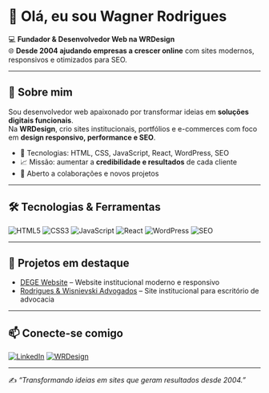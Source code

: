 # 👋 Olá, eu sou Wagner Rodrigues

💻 **Fundador & Desenvolvedor Web na WRDesign**  
🌐 **Desde 2004 ajudando empresas a crescer online** com sites modernos, responsivos e otimizados para SEO.  

---

## 🚀 Sobre mim
Sou desenvolvedor web apaixonado por transformar ideias em **soluções digitais funcionais**.  
Na **WRDesign**, crio sites institucionais, portfólios e e-commerces com foco em **design responsivo, performance e SEO**.  

- 🔧 Tecnologias: HTML, CSS, JavaScript, React, WordPress, SEO  
- 📈 Missão: aumentar a **credibilidade e resultados** de cada cliente  
- 🤝 Aberto a colaborações e novos projetos  

---

## 🛠️ Tecnologias & Ferramentas
![HTML5](https://img.shields.io/badge/-HTML5-E34F26?logo=html5&logoColor=white&style=for-the-badge)
![CSS3](https://img.shields.io/badge/-CSS3-1572B6?logo=css3&logoColor=white&style=for-the-badge)
![JavaScript](https://img.shields.io/badge/-JavaScript-F7DF1E?logo=javascript&logoColor=black&style=for-the-badge)
![React](https://img.shields.io/badge/-React-61DAFB?logo=react&logoColor=black&style=for-the-badge)
![WordPress](https://img.shields.io/badge/-WordPress-21759B?logo=wordpress&logoColor=white&style=for-the-badge)
![SEO](https://img.shields.io/badge/-SEO-4285F4?logo=google&logoColor=white&style=for-the-badge)

---

## 🌟 Projetos em destaque
- [DEGE Website](https://www.dege.com.br) – Website institucional moderno e responsivo  
- [Rodrigues & Wisnievski Advogados](https://www.rodriguesewisnievskiadv.com.br) – Site institucional para escritório de advocacia  

---

## 📫 Conecte-se comigo
[![LinkedIn](https://img.shields.io/badge/-LinkedIn-0A66C2?logo=linkedin&logoColor=white&style=for-the-badge)](https://www.linkedin.com/in/wagner-rodrigues-gomes-109157312/)
[![WRDesign](https://img.shields.io/badge/-WRDesign-000000?style=for-the-badge)](https://www.wrdesign.com.br)

---
✍️ *“Transformando ideias em sites que geram resultados desde 2004.”*
